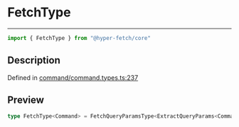 

# FetchType

<div class="api-docs__separator" data-reactroot="">

---

</div><div class="api-docs__import" data-reactroot="">

```ts
import { FetchType } from "@hyper-fetch/core"
```

</div><div class="api-docs__section">

## Description

</div><div class="api-docs__description"><span class="api-docs__do-not-parse">



</span></div><p class="api-docs__definition">

Defined in [command/command.types.ts:237](https://github.com/BetterTyped/hyper-fetch/blob/9cf1f580/packages/core/src/command/command.types.ts#L237)

</p><div class="api-docs__section">

## Preview

</div><div class="api-docs__preview type single">

```ts
type FetchType<Command> = FetchQueryParamsType<ExtractQueryParams<Command>, ExtractHasQueryParams<Command>> & FetchParamsType<ExtractEndpoint<Command>, ExtractHasParams<Command>> & FetchRequestDataType<ExtractRequestData<Command>, ExtractHasData<Command>> & Omit<FetchOptionsType<ExtractClientOptions<Command>>, params | data> & FetchSendActionsType<Command> & CommandQueueOptions;
```

</div>